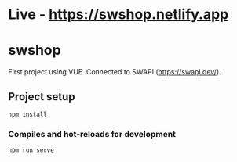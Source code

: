# Live - https://swshop.netlify.app

# swshop

First project using VUE. Connected to SWAPI (https://swapi.dev/).

## Project setup
```
npm install
```

### Compiles and hot-reloads for development
```
npm run serve
```
